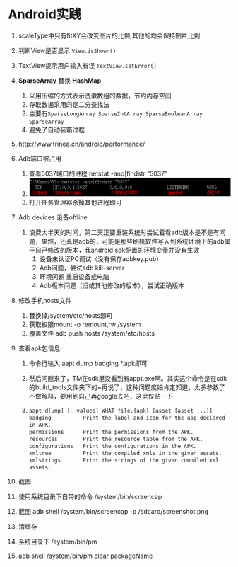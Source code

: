 # Android实践

1. scaleType中只有fitXY会改变图片的比例,其他的均会保持图片比例

2. 判断View是否显示 `View.isShown()`

3. TextView提示用户输入有误 `TextView.setError()`

4. **SparseArray** 替换 **HashMap**
   1. 采用压缩的方式表示洗漱数组的数据，节约内存空间
   2. 存取数据采用的是二分查找法
   3. 主要有`SparseLongArray SparseIntArray SparseBooleanArray SparseArray`
   4. 避免了自动装箱过程

5. http://www.trinea.cn/android/performance/

6. Adb端口被占用

   1. 查看5037端口的进程 netstat -ano|findstr “5037”
   2. ![](img/04181.png)
   3. 打开任务管理器杀掉其他进程即可

7. Adb devices 设备offline

   1. 浪费大半天的时间，第二天正要重装系统时尝试着看adb版本是不是有问题，果然，还真是adb的，可能是那些刷机软件写入到系统环境下的adb属于自己修改的版本，我android sdk配置的环境变量并没有生效
      1. 设备未认证PC调试（没有保存adbkey.pub）
      2. Adb问题，尝试adb kill-server
      3. 环境问题 重启设备或电脑
      4. Adb版本问题（旧或其他修改的版本），尝试正确版本

8. 修改手机hosts文件

   1. 替换掉/system/etc/hosts即可
   2. 获取权限mount -o remount,rw /system
   3. 覆盖文件 adb push hosts /system/etc/hosts

9. 查看apk包信息

   1. 命令行输入 aapt dump badging *.apk即可

   2. 然后问题来了，TM在sdk里没看到有appt.exe啊。其实这个命令是在sdk的build_tools文件夹下的~再说了，这种问题度娘肯定知道。太多参数了不做解释，要用到自己再google去吧，这里仅贴一下

   3. ```
      aapt d[ump] [--values] WHAT file.{apk} [asset [asset ...]]
      badging          Print the label and icon for the app declared in APK.
      permissions      Print the permissions from the APK.
      resources        Print the resource table from the APK.
      configurations   Print the configurations in the APK.
      xmltree          Print the compiled xmls in the given assets.
      xmlstrings       Print the strings of the given compiled xml assets.
      ```

10. 截图

   1. 使用系统目录下自带的命令 /system/bin/screencap
   2. 截图 adb shell /system/bin/screencap -p /sdcard/screenshot.png

11. 清缓存

   1. 系统目录下 /system/bin/pm
   2. adb shell /system/bin/pm clear packageName